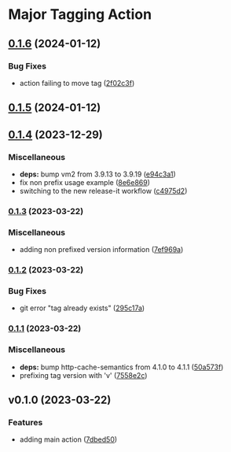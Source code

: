 # Major Tagging Action

## [0.1.6](https://github.com/Lupise/major-tagging-action/compare/v0.1.5...v0.1.6) (2024-01-12)


### Bug Fixes

* action failing to move tag ([2f02c3f](https://github.com/Lupise/major-tagging-action/commit/2f02c3f61db518a9992fcee3c07d3c5fb1c4018e))

## [0.1.5](https://github.com/Lupise/major-tagging-action/compare/v0.1.4...v0.1.5) (2024-01-12)

## [0.1.4](https://github.com/Lupise/major-tagging-action/compare/v0.1.3...v0.1.4) (2023-12-29)


### Miscellaneous

* **deps:** bump vm2 from 3.9.13 to 3.9.19 ([e94c3a1](https://github.com/Lupise/major-tagging-action/commit/e94c3a1f44d26153750272626b2369ea15617341))
* fix non prefix usage example ([8e6e869](https://github.com/Lupise/major-tagging-action/commit/8e6e869f9a21cfeec24ed49a5d60431e87b80593))
* switching to the new release-it workflow ([c4975d2](https://github.com/Lupise/major-tagging-action/commit/c4975d27332396a304bc6ccd918a2538c9576817))

### [0.1.3](https://github.com/Lupise/major-tagging-action/compare/v0...v0.1.3) (2023-03-22)


### Miscellaneous

* adding non prefixed version information ([7ef969a](https://github.com/Lupise/major-tagging-action/commit/7ef969a9f2cc73fd4b7d33e8e2874ea083faf758))

### [0.1.2](https://github.com/Lupise/major-tagging-action/compare/v0.1.1...v0.1.2) (2023-03-22)


### Bug Fixes

* git error "tag already exists" ([295c17a](https://github.com/Lupise/major-tagging-action/commit/295c17a402f2b63190c10265ef3d90ad34fb7edc))

### [0.1.1](https://github.com/Lupise/major-tagging-action/compare/v0...v0.1.1) (2023-03-22)


### Miscellaneous

* **deps:** bump http-cache-semantics from 4.1.0 to 4.1.1 ([50a573f](https://github.com/Lupise/major-tagging-action/commit/50a573f68b11168a9d79cc5315a8bfa856df5d89))
* prefixing tag version with 'v' ([7558e2c](https://github.com/Lupise/major-tagging-action/commit/7558e2c71a7fa6efb6b61bc1b81210e73b6e04a7))

## v0.1.0 (2023-03-22)


### Features

* adding main action ([7dbed50](https://github.com/Lupise/major-tagging-action/commit/7dbed5011de3b0714caf8d3571c41b8109efc910))

